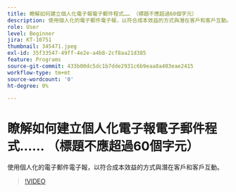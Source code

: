 ```yaml
---
title: 瞭解如何建立個人化電子報電子郵件程式…… （標題不應超過60個字元）
description: 使用個人化的電子郵件電子報，以符合成本效益的方式與潛在客戶和客戶互動。
role: User
level: Beginner
jira: KT-10751
thumbnail: 345471.jpeg
exl-id: 35f33547-49ff-4e2e-a4b8-2cf8aa21d385
feature: Programs
source-git-commit: 433b00dc5dc1b7dde2931c6b9eaa8a403eae2415
workflow-type: tm+mt
source-wordcount: '0'
ht-degree: 0%

---
```


# 瞭解如何建立個人化電子報電子郵件程式…… （標題不應超過60個字元）

使用個人化的電子郵件電子報，以符合成本效益的方式與潛在客戶和客戶互動。

>[!VIDEO](https://video.tv.adobe.com/v/345471/?quality=12&learn=on)
